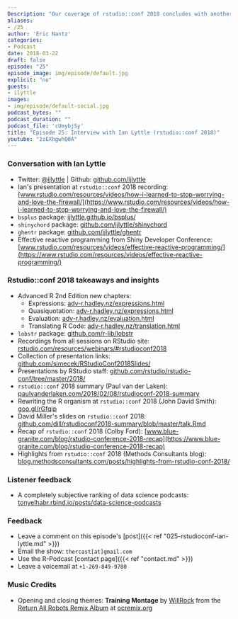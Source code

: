 ```yaml
---
Description: "Our coverage of rstudio::conf 2018 concludes with another great interview!  I talk with Ian Lyttle about his personal journey to using R, the value that shiny brings in communicating with customers, and his new package to ease the pain of working with enterprise GitHub installations.  I also discuss my key insights and takeaways from the extending tidyverse training and talks I attended. I hope you enjoy this jam-packed episode of the R-Podcast!"  
aliases:
- /25
author: 'Eric Nantz'
categories:
- Podcast
date: 2018-03-22
draft: false
episode: "25"
episode_image: img/episode/default.jpg
explicit: "no"
guests:
- ilyttle
images:
- img/episode/default-social.jpg
podcast_bytes: ""
podcast_duration: ""
podcast_file: 'cUmybjSy'
title: "Episode 25: Interview with Ian Lyttle (rstudio::conf 2018)"
youtube: "2zEXhgwhQ0A"
---
```


### Conversation with Ian Lyttle

* Twitter: [@ijlyttle](https://twitter.com/ijlyttle) | Github: [github.com/ijlyttle](https://github.com/ijlyttle/)
* Ian's presentation at `rstudio::conf` 2018 recording: [www.rstudio.com/resources/videos/how-i-learned-to-stop-worrying-and-love-the-firewall/](https://www.rstudio.com/resources/videos/how-i-learned-to-stop-worrying-and-love-the-firewall/)
* `bsplus` package: [ijlyttle.github.io/bsplus/](https://ijlyttle.github.io/bsplus)
* `shinychord` package: [github.com/ijlyttle/shinychord](https://github.com/ijlyttle/shinychord)
* `ghentr` package: [github.com/ijlyttle/ghentr](https://github.com/ijlyttle/ghentr)
* Effective reactive programming from Shiny Developer Conference: [www.rstudio.com/resources/videos/effective-reactive-programming/](https://www.rstudio.com/resources/videos/effective-reactive-programming/)

### Rstudio::conf 2018 takeaways and insights 

* Advanced R 2nd Edition new chapters: 
    * Expressions: [adv-r.hadley.nz/expressions.html](https://adv-r.hadley.nz/expressions.html)
    * Quasiquotation: [adv-r.hadley.nz/expressions.html](https://adv-r.hadley.nz/expressions.html)
    * Evaluation: [adv-r.hadley.nz/evaluation.html](https://adv-r.hadley.nz/evaluation.html)
    * Translating R Code: [adv-r.hadley.nz/translation.html](https://adv-r.hadley.nz/translation.html)
* `lobstr` package: [github.com/r-lib/lobstr](https://github.com/r-lib/lobstr)
* Recordings from all sessions on RStudio site: [rstudio.com/resources/webinars/#rstudioconf2018](https://www.rstudio.com/resources/webinars/#rstudioconf2018)
* Collection of presentation links: [github.com/simecek/RStudioConf2018Slides/](https://github.com/simecek/RStudioConf2018Slides/)
* Presentations by RStudio staff: [github.com/rstudio/rstudio-conf/tree/master/2018/](https://github.com/rstudio/rstudio-conf/tree/master/2018/)
* `rstudio::conf` 2018 summary (Paul van der Laken): [paulvanderlaken.com/2018/02/08/rstudioconf-2018-summary](https://paulvanderlaken.com/2018/02/08/rstudioconf-2018-summary/)
* Rewriting the R organism at `rstudio::conf` 2018 (John David Smith): [goo.gl/rGfqip](https://goo.gl/rGfqip)
* David Miller's slides on `rstudio::conf` 2018: [github.com/dill/rstudioconf2018-summary/blob/master/talk.Rmd](https://github.com/dill/rstudioconf2018-summary/blob/master/talk.Rmd)
* Recap of `rstudio::conf` 2018 (Colby Ford): [www.blue-granite.com/blog/rstudio-conference-2018-recap](https://www.blue-granite.com/blog/rstudio-conference-2018-recap)
* Highlights from `rstudio::conf` 2018 (Methods Consultants blog): [blog.methodsconsultants.com/posts/highlights-from-rstudio-conf-2018/](https://blog.methodsconsultants.com/posts/highlights-from-rstudio-conf-2018/)

### Listener feedback

* A completely subjective ranking of data science podcasts: [tonyelhabr.rbind.io/posts/data-science-podcasts](https://tonyelhabr.rbind.io/posts/data-science-podcasts/) 

### Feedback

- Leave a comment on this episode's [post]({{< ref "025-rstudioconf-ian-lyttle.md" >}})
- Email the show: `thercast[at]gmail.com`
- Use the R-Podcast [contact page]({{< ref "contact.md" >}})
- Leave a voicemail at `+1-269-849-9780`

### Music Credits

- Opening and closing themes: __Training Montage__ by [WillRock](http://ocremix.org/artist/5043/willrock)  from the [Return All Robots Remix Album](http://ocremix.org/events/returnallrobots/) at [ocremix.org](http://ocremix.org/)
